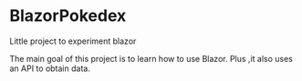 # BlazorPokedex
Little project to experiment blazor

The main goal of this project is to learn how to use Blazor. Plus ,it also uses an API to obtain data.
